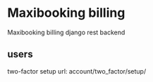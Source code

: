 # Maxibooking billing
Maxibooking billing django rest backend

## users
 two-factor setup url: account/two_factor/setup/
